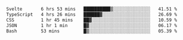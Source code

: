 <!--START_SECTION:waka-->

```txt
Svelte       6 hrs 53 mins   ██████████▒░░░░░░░░░░░░░░   41.51 %
TypeScript   4 hrs 26 mins   ██████▓░░░░░░░░░░░░░░░░░░   26.69 %
CSS          1 hr 45 mins    ██▓░░░░░░░░░░░░░░░░░░░░░░   10.59 %
JSON         1 hr 1 min      █▓░░░░░░░░░░░░░░░░░░░░░░░   06.17 %
Bash         53 mins         █▒░░░░░░░░░░░░░░░░░░░░░░░   05.39 %
```

<!--END_SECTION:waka-->

